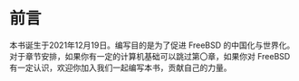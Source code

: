 # 前言

本书诞生于2021年12月19日。编写目的是为了促进 FreeBSD 的中国化与世界化。对于章节安排，如果你有一定的计算机基础可以跳过第〇章，如果你对 FreeBSD 有一定认识，欢迎你加入我们一起编写本书，贡献自己的力量。

